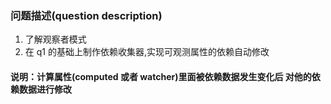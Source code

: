 ### 问题描述(question description)

1. 了解观察者模式
2. 在 q1 的基础上制作依赖收集器,实现可观测属性的依赖自动修改

#### 说明：计算属性(computed 或者 watcher)里面被依赖数据发生变化后 对他的依赖数据进行修改
